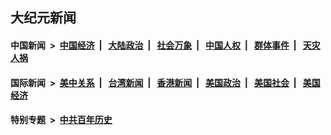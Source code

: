 ## 大纪元新闻

#### 中国新闻 &nbsp;>&nbsp; [中国经济](indexes/ncid283/README.md?04060445) &nbsp;| &nbsp; [大陆政治](indexes/ncid277/README.md?04060445) &nbsp;| &nbsp; [社会万象](indexes/ncid282/README.md?04060445) &nbsp;| &nbsp; [中国人权](indexes/ncid278/README.md?04060445) &nbsp;| &nbsp; [群体事件](indexes/ncid279/README.md?04060445) &nbsp;| &nbsp; [天灾人祸](indexes/ncid280/README.md?04060445)

#### 国际新闻 &nbsp;>&nbsp; [美中关系](indexes/nf1412576/README.md?04060445) &nbsp;| &nbsp; [台湾新闻](indexes/ncid1349361/README.md?04060445) &nbsp;| &nbsp; [香港新闻](indexes/ncid1349362/README.md?04060445) &nbsp;| &nbsp; [美国政治](indexes/ncid1078159/README.md?04060445) &nbsp;| &nbsp; [美国社会](indexes/ncid1078160/README.md?04060445) &nbsp;| &nbsp; [美国经济](indexes/ncid1078158/README.md?04060445)

#### 特别专题 &nbsp;>&nbsp; [中共百年历史](https://github.com/epoch-news/epoch-special/blob/master/README.md?04060445)  
